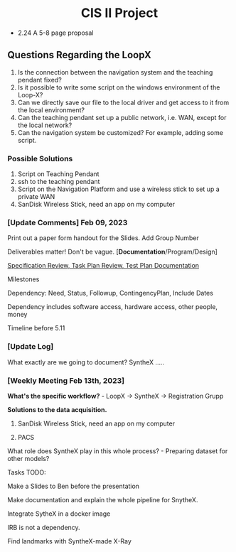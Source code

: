 <h1 align="center"> CIS II Project</h1>

- 2.24 A 5-8 page proposal



## Questions Regarding the LoopX

1. Is the connection between the navigation system and the teaching pendant fixed?
2. Is it possible to write some script on the windows environment of the Loop-X?
3. Can we directly save our file to the local driver and get access to it from the local environment?
4. Can the teaching pendant set up a public network, i.e. WAN, except for the local network?
5. Can the navigation system be customized? For example, adding some script.



### Possible Solutions

1. Script on Teaching Pendant
2. ssh to the teaching pendant
3. Script on the Navigation Platform and use a wireless stick to set up a private WAN
4. SanDisk Wireless Stick, need an app on my computer



### [Update Comments] Feb 09, 2023

Print out a paper form handout for the Slides. Add Group Number

Deliverables matter! Don't be vague. [**Documentation**/Program/Design]

<u>Specification Review, Task Plan Review, Test Plan Documentation</u>

Milestones

Dependency: Need, Status, Followup, ContingencyPlan, Include Dates

Dependency includes software access, hardware access, other people, money

Timeline before 5.11



### [Update Log]

What exactly are we going to document? SyntheX .....





### [Weekly Meeting Feb 13th, 2023]

**What's the specific workflow?** - LoopX ->  SyntheX -> Registration Grupp 

**Solutions to the data acquisition.**

1. SanDisk Wireless Stick, need an app on my computer

2. PACS

What role does SyntheX play in this whole process? - Preparing dataset for other models?



Tasks TODO:

Make a Slides to Ben before the presentation

Make documentation and explain the whole pipeline for SnytheX.

Integrate SytheX in a docker image

IRB is not a dependency.

Find landmarks with SyntheX-made X-Ray 